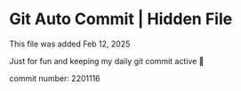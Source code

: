 # Git Auto Commit | Hidden File

This file was added Feb 12, 2025

Just for fun and keeping my daily git commit active 🤪

commit number: 2201116
